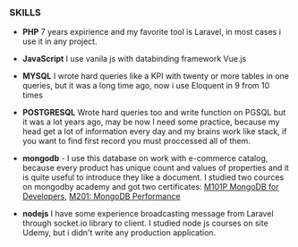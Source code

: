 ### __SKILLS__
- **PHP** 7 years expirience and my favorite tool is Laravel, in most cases i use it in any project.
- **JavaScript** I use vanila js with databinding framework Vue.js
- **MYSQL** I  wrote hard queries like a KPI with twenty or more tables in one queries, but it was a long time ago, now i use Eloquent in 9 from 10 times
- **POSTGRESQL** Wrote hard queries too and write function on PGSQL but it was a lot years ago, may be now I need some practice, because my head get a lot of information every day and my brains work like stack, if you want to find first record you must proccessed all of them.
- **mongodb** - I use this database on work with e-commerce catalog, because every product has  unique count and values of properties and it is quite useful to introduce they like a document. I studied two cources on mongodby academy and got two certificates: [M101P MongoDB for Developers](https://university.mongodb.com/course_completion/2a32ff33808a4daf8dd26d0be16f0e6d), [M201: MongoDB Performance](https://university.mongodb.com/course_completion/2a32ff33808a4daf8dd26d0be16f0e6d)

- **nodejs** I have some experience broadcasting message from Laravel through socket.io library to client. I studied node js courses on site Udemy, but i didn't write any production  application.
